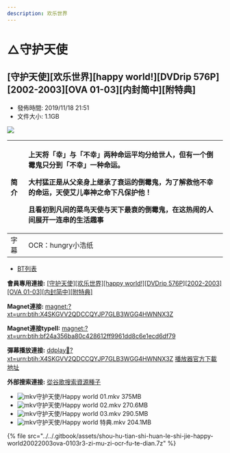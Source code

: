 ```yaml
---
description: 欢乐世界
---
```


# △守护天使

## \[守护天使\]\[欢乐世界\]\[happy world!\]\[DVDrip 576P\]\[2002-2003\]\[OVA 01-03\]\[内封简中\]\[附特典\]

* 發佈時間: 2019/11/18 21:51
* 文件大小: 1.1GB



![](http://www.tallon4.es/wp-content/uploads/2015/07/Happy-World-04.jpg)



<table>
  <thead>
    <tr>
      <th style="text-align:left">&#x7B80;&#x4ECB;</th>
      <th style="text-align:left">
        <p>&#x4E0A;&#x5929;&#x5C06;&#x300C;&#x5E78;&#x300D;&#x4E0E;&#x300C;&#x4E0D;&#x5E78;&#x300D;&#x4E24;&#x79CD;&#x547D;&#x8FD0;&#x5E73;&#x5747;&#x5206;&#x7ED9;&#x4E16;&#x4EBA;&#xFF0C;&#x4F46;&#x6709;&#x4E00;&#x4E2A;&#x5012;&#x9709;&#x9B3C;&#x53EA;&#x5206;&#x5230;&#x300C;&#x4E0D;&#x5E78;&#x300D;&#x4E00;&#x79CD;&#x547D;&#x8FD0;&#x3002;</p>
        <p>&#x5927;&#x6751;&#x731B;&#x6B63;&#x662F;&#x4ECE;&#x7236;&#x4EB2;&#x8EAB;&#x4E0A;&#x7EE7;&#x627F;&#x4E86;&#x8870;&#x8FD0;&#x7684;&#x5012;&#x9709;&#x9B3C;&#xFF0C;&#x4E3A;&#x4E86;&#x89E3;&#x6551;&#x4ED6;&#x4E0D;&#x5E78;&#x7684;&#x547D;&#x8FD0;&#xFF0C;&#x5929;&#x4F7F;&#x827E;&#x513F;&#x5949;&#x795E;&#x4E4B;&#x547D;&#x4E0B;&#x51E1;&#x4FDD;&#x62A4;&#x4ED6;&#xFF01;</p>
        <p>&#x4E14;&#x770B;&#x521D;&#x5230;&#x51E1;&#x95F4;&#x7684;&#x83DC;&#x9E1F;&#x5929;&#x4F7F;&#x4E0E;&#x5929;&#x4E0B;&#x6700;&#x8870;&#x7684;&#x5012;&#x9709;&#x9B3C;&#xFF0C;&#x5728;&#x8FD9;&#x70ED;&#x95F9;&#x7684;&#x4EBA;&#x95F4;&#x5C55;&#x5F00;&#x4E00;&#x8FDE;&#x4E32;&#x7684;&#x751F;&#x6D3B;&#x8DA3;&#x4E8B;</p>
      </th>
    </tr>
  </thead>
  <tbody>
    <tr>
      <td style="text-align:left">&#x5B57;&#x5E55;</td>
      <td style="text-align:left">OCR&#xFF1A;hungry&#x5C0F;&#x6D69;&#x7EB8;</td>
    </tr>
  </tbody>
</table>

* [BT列表](https://dmhy.anoneko.com/topics/view/529204_happy_world%21_DVDrip_576P_2002-2003_OVA_01-03.html#tabs-1)

**會員專用連接:** [\[守护天使\]\[欢乐世界\]\[happy world!\]\[DVDrip 576P\]\[2002-2003\]\[OVA 01-03\]\[内封简中\]\[附特典\]](https://dl.dmhy.org/2019/11/18/bf24a356ba80c428612ff9961dd8c6e1ecd6df79.torrent)

**Magnet連接:** [magnet:?xt=urn:btih:X4SKGVV2QDCCQYJP7GLB3WGG4HWNNX3Z](magnet:?xt=urn:btih:X4SKGVV2QDCCQYJP7GLB3WGG4HWNNX3Z&dn=&tr=http%3A%2F%2F104.238.198.186%3A8000%2Fannounce&tr=udp%3A%2F%2F104.238.198.186%3A8000%2Fannounce&tr=http%3A%2F%2Ftracker.openbittorrent.com%3A80%2Fannounce&tr=udp%3A%2F%2Ftracker3.itzmx.com%3A6961%2Fannounce&tr=http%3A%2F%2Ftracker4.itzmx.com%3A2710%2Fannounce&tr=http%3A%2F%2Ftracker.publicbt.com%3A80%2Fannounce&tr=http%3A%2F%2Ftracker.prq.to%2Fannounce&tr=http%3A%2F%2Fopen.acgtracker.com%3A1096%2Fannounce&tr=https%3A%2F%2Ft-115.rhcloud.com%2Fonly_for_ylbud&tr=http%3A%2F%2Ftracker1.itzmx.com%3A8080%2Fannounce&tr=http%3A%2F%2Ftracker2.itzmx.com%3A6961%2Fannounce&tr=udp%3A%2F%2Ftracker1.itzmx.com%3A8080%2Fannounce&tr=udp%3A%2F%2Ftracker2.itzmx.com%3A6961%2Fannounce&tr=udp%3A%2F%2Ftracker3.itzmx.com%3A6961%2Fannounce&tr=udp%3A%2F%2Ftracker4.itzmx.com%3A2710%2Fannounce&tr=http%3A%2F%2Fnyaa.tracker.wf%3A7777%2Fannounce)

**Magnet連接typeII:** [magnet:?xt=urn:btih:bf24a356ba80c428612ff9961dd8c6e1ecd6df79](magnet:?xt=urn:btih:bf24a356ba80c428612ff9961dd8c6e1ecd6df79)

**彈幕播放連接:** [ddplay:magnet:?xt=urn:btih:X4SKGVV2QDCCQYJP7GLB3WGG4HWNNX3Z](ddplay:magnet:?xt=urn:btih:X4SKGVV2QDCCQYJP7GLB3WGG4HWNNX3Z&dn=&tr=http%3A%2F%2F104.238.198.186%3A8000%2Fannounce&tr=udp%3A%2F%2F104.238.198.186%3A8000%2Fannounce&tr=http%3A%2F%2Ftracker.openbittorrent.com%3A80%2Fannounce&tr=udp%3A%2F%2Ftracker3.itzmx.com%3A6961%2Fannounce&tr=http%3A%2F%2Ftracker4.itzmx.com%3A2710%2Fannounce&tr=http%3A%2F%2Ftracker.publicbt.com%3A80%2Fannounce&tr=http%3A%2F%2Ftracker.prq.to%2Fannounce&tr=http%3A%2F%2Fopen.acgtracker.com%3A1096%2Fannounce&tr=https%3A%2F%2Ft-115.rhcloud.com%2Fonly_for_ylbud&tr=http%3A%2F%2Ftracker1.itzmx.com%3A8080%2Fannounce&tr=http%3A%2F%2Ftracker2.itzmx.com%3A6961%2Fannounce&tr=udp%3A%2F%2Ftracker1.itzmx.com%3A8080%2Fannounce&tr=udp%3A%2F%2Ftracker2.itzmx.com%3A6961%2Fannounce&tr=udp%3A%2F%2Ftracker3.itzmx.com%3A6961%2Fannounce&tr=udp%3A%2F%2Ftracker4.itzmx.com%3A2710%2Fannounce&tr=http%3A%2F%2Fnyaa.tracker.wf%3A7777%2Fannounce) [播放器官方下載地址](http://www.dandanplay.com/?from=dmhy)

**外部搜索連接:** [從谷歌搜索資源種子](https://www.google.com/search?oe=utf-8&q=bf24a356ba80c428612ff9961dd8c6e1ecd6df79)



* ![mkv](https://dmhy.anoneko.com/images/icon/mkv.gif)守护天使/Happy world 01.mkv 375MB
* ![mkv](https://dmhy.anoneko.com/images/icon/mkv.gif)守护天使/Happy world 02.mkv 270.6MB
* ![mkv](https://dmhy.anoneko.com/images/icon/mkv.gif)守护天使/Happy world 03.mkv 290.5MB
* ![mkv](https://dmhy.anoneko.com/images/icon/mkv.gif)守护天使/Happy world 特典.mkv 204.1MB

{% file src="../../.gitbook/assets/shou-hu-tian-shi-huan-le-shi-jie-happy-world20022003ova-0103r3-zi-mu-zi-ocr-fu-te-dian.7z" %}

